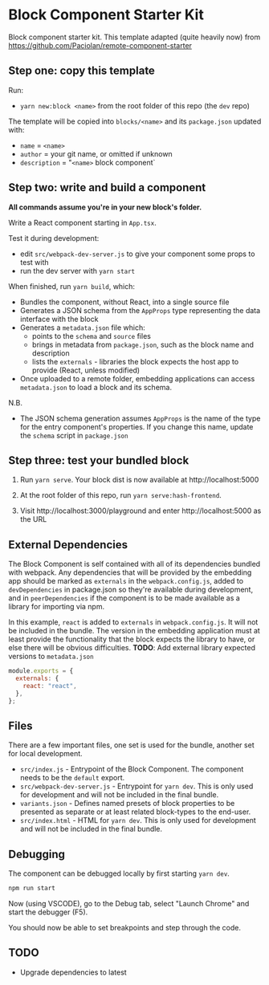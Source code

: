 # Block Component Starter Kit

Block component starter kit. This template adapted (quite heavily now) from https://github.com/Paciolan/remote-component-starter

## Step one: copy this template

Run:

- `yarn new:block <name>` from the root folder of this repo (the `dev` repo)

The template will be copied into `blocks/<name>` and its `package.json` updated with:

- `name` = `<name>`
- `author` = your git name, or omitted if unknown
- `description` = "`<name>` block component`

## Step two: write and build a component

**All commands assume you're in your new block's folder.**

Write a React component starting in `App.tsx`.

Test it during development:

- edit `src/webpack-dev-server.js` to give your component some props to test with
- run the dev server with `yarn start`

When finished, run `yarn build`, which:

- Bundles the component, without React, into a single source file
- Generates a JSON schema from the `AppProps` type representing the data interface with the block
- Generates a `metadata.json` file which:
  - points to the `schema` and `source` files
  - brings in metadata from `package.json`, such as the block name and description
  - lists the `externals` - libraries the block expects the host app to provide (React, unless modified)
- Once uploaded to a remote folder, embedding applications can access `metadata.json` to load a block and its schema.

N.B.

- The JSON schema generation assumes `AppProps` is the name of the type for the entry component's properties. If you change this name, update the `schema` script in `package.json`

## Step three: test your bundled block

1.  Run `yarn serve`. Your block dist is now available at http://localhost:5000

1.  At the root folder of this repo, run `yarn serve:hash-frontend`.

1.  Visit http://localhost:3000/playground and enter http://localhost:5000 as the URL

## External Dependencies

The Block Component is self contained with all of its dependencies bundled with webpack. Any dependencies that will be provided by the embedding app should be marked as `externals` in the `webpack.config.js`, added to `devDependencies` in package.json so they're available during development, and in `peerDependencies` if the component is to be made available as a library for importing via npm.

In this example, `react` is added to `externals` in `webpack.config.js`. It will not be included in the bundle. The version in the embedding application must at least provide the functionality that the block expects the library to have, or else there will be obvious difficulties. **TODO**: Add external library expected versions to `metadata.json`

```javascript
module.exports = {
  externals: {
    react: "react",
  },
};
```

## Files

There are a few important files, one set is used for the bundle, another set for local development.

- `src/index.js` - Entrypoint of the Block Component. The component needs to be the `default` export.
- `src/webpack-dev-server.js` - Entrypoint for `yarn dev`. This is only used for development and will not be included in the final bundle.
- `variants.json` - Defines named presets of block properties to be presented as
  separate or at least related block-types to the end-user.
- `src/index.html` - HTML for `yarn dev`. This is only used for development and will not be included in the final bundle.

## Debugging

The component can be debugged locally by first starting `yarn dev`.

```sh
npm run start
```

Now (using VSCODE), go to the Debug tab, select "Launch Chrome" and start the debugger (F5).

You should now be able to set breakpoints and step through the code.

## TODO

- Upgrade dependencies to latest
